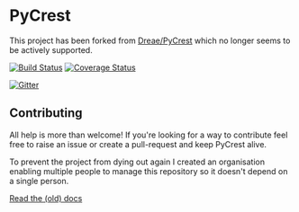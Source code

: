# PyCrest

This project has been forked from [Dreae/PyCrest](https://github.com/Dreae/PyCrest) which no longer seems to be actively supported.

[![Build Status](https://travis-ci.org/pycrest/PyCrest.svg?branch=master)](https://travis-ci.org/pycrest/PyCrest)
[![Coverage Status](https://coveralls.io/repos/github/pycrest/PyCrest/badge.svg?branch=master)](https://coveralls.io/github/pycrest/PyCrest?branch=master)

[![Gitter](https://badges.gitter.im/pycrest/PyCrest.svg)](https://gitter.im/pycrest/PyCrest?utm_source=badge&utm_medium=badge&utm_campaign=pr-badge)


## Contributing

All help is more than welcome! If you're looking for a way to contribute feel free to raise an issue or create a pull-request and keep PyCrest alive.

To prevent the project from dying out again I created an organisation enabling multiple people to manage this repository so it doesn't depend on a single person.

[Read the (old) docs](http://pycrest.readthedocs.org/en/latest/)